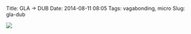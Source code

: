 Title: GLA -> DUB
Date: 2014-08-11 08:05
Tags: vagabonding, micro
Slug: gla-dub

<img src="/media/images/2014-08-11 gla-dub.jpg" class="align-center" />

